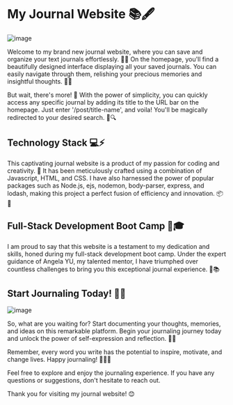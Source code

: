 # My Journal Website 📚🖋️

![image](https://github.com/fixmanish/jounrnal-app/assets/131751286/05269b69-2521-4c07-87c7-a3176c6f8818)

Welcome to my brand new journal website, where you can save and organize your text journals effortlessly. 📝✨ On the homepage, you'll find a beautifully designed interface displaying all your saved journals. You can easily navigate through them, relishing your precious memories and insightful thoughts. 💭💫

But wait, there's more! 🌟 With the power of simplicity, you can quickly access any specific journal by adding its title to the URL bar on the homepage. Just enter '/post/title-name', and voila! You'll be magically redirected to your desired search. 🎯🔍

## Technology Stack 💻⚡️

This captivating journal website is a product of my passion for coding and creativity. 🚀 It has been meticulously crafted using a combination of Javascript, HTML, and CSS. I have also harnessed the power of popular packages such as Node.js, ejs, nodemon, body-parser, express, and lodash, making this project a perfect fusion of efficiency and innovation. 📦🔧

## Full-Stack Development Boot Camp 💪🎓

I am proud to say that this website is a testament to my dedication and skills, honed during my full-stack development boot camp. Under the expert guidance of Angela YU, my talented mentor, I have triumphed over countless challenges to bring you this exceptional journal experience. 🌟📚

## Start Journaling Today! 🌈✨

![image](https://github.com/fixmanish/jounrnal-app/assets/131751286/e26b60c6-fd8c-4504-9a65-987d88a19336)

So, what are you waiting for? Start documenting your thoughts, memories, and ideas on this remarkable platform. Begin your journaling journey today and unlock the power of self-expression and reflection. 📖💖

Remember, every word you write has the potential to inspire, motivate, and change lives. Happy journaling! 🌈📖💖

Feel free to explore and enjoy the journaling experience. If you have any questions or suggestions, don't hesitate to reach out.

Thank you for visiting my journal website! 😊
